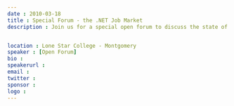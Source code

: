 ```yaml
---
date : 2010-03-18
title : Special Forum - the .NET Job Market
description : Join us for a special open forum to discuss the state of the .NET Job Market.&amp;nbsp; We'll look at it from both the perspective of employers - how to find, evaluate and interview candidates - as well as from the job seeker's POV - how to find jobs and ace evaluations and interviews.&lt;br /&gt;

location : Lone Star College - Montgomery
speaker : [Open Forum]
bio : 
speakerurl : 
email : 
twitter : 
sponsor : 
logo : 
---
```

